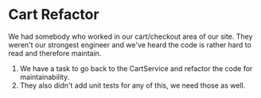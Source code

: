 Cart Refactor
==============
We had somebody who worked in our cart/checkout area of our site. They weren't our strongest engineer and we've heard the code is rather hard to read and therefore maintain.

1. We have a task to go back to the CartService and refactor the code for maintainability.
2. They also didn't add unit tests for any of this, we need those as well.

